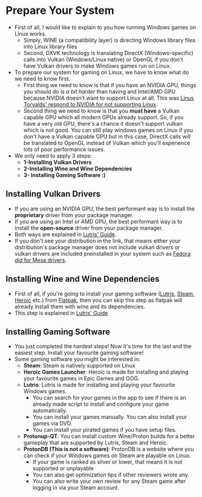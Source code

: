 # Prepare Your System
- First of all, I would like to explain to you how running Windows games on Linux works.
	- Simply, WINE (a compatibility layer) is directing Windows library files into Linux library files
	- Second, DXVK technology is translating DirectX (Windows-specific) calls into Vulkan (Windows/Linux native) or OpenGL if you don't have Vulkan drivers to make Windows games run on Linux.
- To prepare our system for gaming on Linux, we have to know what do we need to know first.
	- First thing we need to know is that if you have an NVIDIA GPU, things you should do is *a bit harder* than having and Intel/AMD GPU because NVIDIA doesn't want to support Linux at all. This was [Linus Torvalds' respond to NVIDIA for not supporting Linux](https://www.youtube.com/watch?v=_36yNWw_07g).
	- Second thing we need to know is that you **must have** a Vulkan capable GPU which all modern GPUs already support. So, if you have a very old GPU, there's a chance it doesn't support vulkan which is not good. You can still play windows games on Linux if you don't have a Vulkan capable GPU but in this case, DirectX calls will be translated to OpenGL instead of Vulkan which you'll experience lots of poor performance issues.
- We only need to apply 3 steps:
	- **1-Installing Vulkan Drivers**
	- **2-Installing Wine and Wine Dependencies**
	- **3- Installing Gaming Software :)**
## Installing Vulkan Drivers
- If you are using an NVIDIA GPU, the best performant way is to install the **proprietary** driver from your package manager.
- If you are using an Intel or AMD GPU, the best performant way is to install the **open-source** driver from your package manager.
- Both ways are explained in [Lutris' Guide](https://github.com/lutris/docs/blob/master/InstallingDrivers.md).
- If you don't see your distribution in the link, that means either your distribution's package manager does not include vulkan drivers or vulkan drivers are included preinstalled in your system such as [Fedora did for Mesa drivers](https://packages.fedoraproject.org/pkgs/mesa/mesa-vulkan-drivers/).

## Installing Wine and Wine Dependencies
- First of all, if you're going to install your gaming software ([Lutris](https://lutris.net/), [Steam](https://store.steampowered.com/), [Heroic](https://heroicgameslauncher.com/) etc.) from [Flatpak](https://www.flatpak.org/), then you can skip this step as flatpak will already install them with wine and its dependencies.
- This step is explained in [Lutris' Guide](https://github.com/lutris/docs/blob/master/WineDependencies.md)

## Installing Gaming Software
- You just completed the hardest steps! Now it's time for the last and the easiest step. Install your favourite gaming software!
- Some gaming software you might be interested in:
	- **Steam**: Steam is natively supported on Linux
	- **Heroic Games Launcher**: Heroic is made for installing and playing your favourite games in Epic Games and GOG.
	- **Lutris**: Lutris is made for installing and playing your favourite Windows games.
		- You can search for your games in the app to see if there is an already made script to install and configure your game automatically.
		- You can install your games manually. You can also install your games via DVD.
		- You can install your pirated games if you have setup files.
	- **Protonup-QT**: You can install custom Wine/Proton builds for a better gameplay that are supported by Lutris, Steam and Heroic.
	- **ProtonDB (This is not a software)**: ProtonDB is a website where you can check if your Windows games on Steam are playable on Linux.
		- If your game is ranked as silver or lower, that means it is not supported or unplayable
		- You can also get optimization tips if other reviewers wrote any.
		- You can also write your own review for any Steam game after logging in via your Steam account.